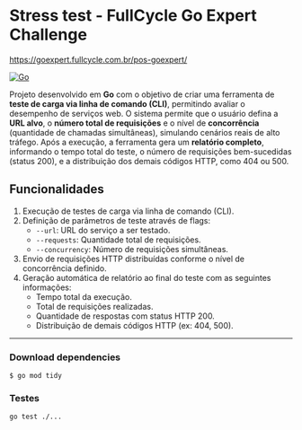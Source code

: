 # Stress test - FullCycle Go Expert Challenge

https://goexpert.fullcycle.com.br/pos-goexpert/

[![Go](https://img.shields.io/badge/go-1.22-informational?logo=go)](https://go.dev)

Projeto desenvolvido em **Go** com o objetivo de criar uma ferramenta de **teste de carga via linha de comando (CLI)**, permitindo avaliar o desempenho de serviços web. O sistema permite que o usuário defina a **URL alvo**, o **número total de requisições** e o nível de **concorrência** (quantidade de chamadas simultâneas), simulando cenários reais de alto tráfego. Após a execução, a ferramenta gera um **relatório completo**, informando o tempo total do teste, o número de requisições bem-sucedidas (status 200), e a distribuição dos demais códigos HTTP, como 404 ou 500. 

## Funcionalidades
1. Execução de testes de carga via linha de comando (CLI).
2. Definição de parâmetros de teste através de flags:
    - `--url`: URL do serviço a ser testado.
    - `--requests`: Quantidade total de requisições.
    - `--concurrency`: Número de requisições simultâneas.
3. Envio de requisições HTTP distribuídas conforme o nível de concorrência definido.
5. Geração automática de relatório ao final do teste com as seguintes informações:
    - Tempo total da execução.
    - Total de requisições realizadas.
    - Quantidade de respostas com status HTTP 200.
    - Distribuição de demais códigos HTTP (ex: 404, 500).

---

### Download dependencies

```
$ go mod tidy
```

### Testes

```
go test ./...
```
